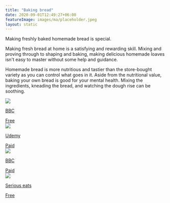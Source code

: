```yaml
---
title: "Baking bread"
date: 2020-09-01T12:49:27+06:00
featureImage: images/ma/placeholder.jpeg
layout: static
---
```


Making freshly baked homemade bread is special.

Making fresh bread at home is a satisfying and rewarding skill. Mixing and proving through to shaping and baking, making delicious homemade loaves isn't easy to master without some help and guidance.

Homemade bread is more nutritious and tastier than the store-bought variety as you can control what goes in it. Aside from the nutritional value, baking your own bread is good for your mental health. Mixing the ingredients, kneading the bread, and watching the dough rise can be soothing.

<a class="ma-link" href="https://www.bbcgoodfood.com/howto/guide/6-steps-brilliant-bread"><div class="ma-card ma-card-Learning"><div class="ma-icon"><img src ="/images/icon-check.png"/></div><div class="ma-name"><p>BBC</p></div><div class="ma-paid-text"><span>Free</span></div></div></a><a class="ma-link" href="https://click.linksynergy.com/deeplink?id=L8N3em0sP4o&mid=47900&murl=https://www.udemy.com/topic/bread-baking/"><div class="ma-card ma-card-Learning"><div class="ma-icon"><img src ="/images/icon-pound.png"/></div><div class="ma-name"><p>Udemy</p></div><div class="ma-paid-text"><span>Paid</span></div></div></a><a class="ma-link" href="https://www.bbcmaestro.com/courses/richard-bertinet/bread-making"><div class="ma-card ma-card-Learning"><div class="ma-icon"><img src ="/images/icon-pound.png"/></div><div class="ma-name"><p>BBC</p></div><div class="ma-paid-text"><span>Paid</span></div></div></a><a class="ma-link" href="https://www.seriouseats.com/breadmaking-101-the-science-of-baking-bread-and-how-to-do-it-righ"><div class="ma-card ma-card-Learning"><div class="ma-icon"><img src ="/images/icon-check.png"/></div><div class="ma-name"><p>Serious eats</p></div><div class="ma-paid-text"><span>Free</span></div></div></a>  

<br/><br/>






